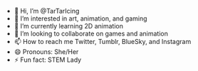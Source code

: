 - 👋 Hi, I’m @TarTarIcing
- 👀 I’m interested in art, animation, and gaming
- 🌱 I’m currently learning 2D animation
- 💞️ I’m looking to collaborate on games and animation
- 📫 How to reach me Twitter, Tumblr, BlueSky, and Instagram
- 😄 Pronouns: She/Her
- ⚡ Fun fact: STEM Lady

<!---
TarTarIcing/TarTarIcing is a ✨ special ✨ repository because its `README.md` (this file) appears on your GitHub profile.
You can click the Preview link to take a look at your changes.
--->
